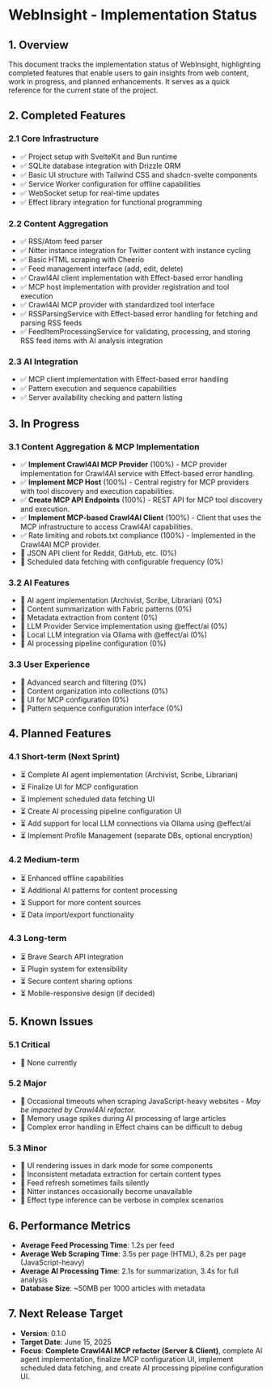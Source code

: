 # WebInsight - Implementation Status

## 1. Overview

This document tracks the implementation status of WebInsight, highlighting completed features that enable users to gain insights from web content, work in progress, and planned enhancements. It serves as a quick reference for the current state of the project.

## 2. Completed Features

### 2.1 Core Infrastructure

- ✅ Project setup with SvelteKit and Bun runtime
- ✅ SQLite database integration with Drizzle ORM
- ✅ Basic UI structure with Tailwind CSS and shadcn-svelte components
- ✅ Service Worker configuration for offline capabilities
- ✅ WebSocket setup for real-time updates
- ✅ Effect library integration for functional programming

### 2.2 Content Aggregation

- ✅ RSS/Atom feed parser
- ✅ Nitter instance integration for Twitter content with instance cycling
- ✅ Basic HTML scraping with Cheerio
- ✅ Feed management interface (add, edit, delete)
- ✅ Crawl4AI client implementation with Effect-based error handling
- ✅ MCP host implementation with provider registration and tool execution
- ✅ Crawl4AI MCP provider with standardized tool interface
- ✅ RSSParsingService with Effect-based error handling for fetching and parsing RSS feeds
- ✅ FeedItemProcessingService for validating, processing, and storing RSS feed items with AI analysis integration

### 2.3 AI Integration

- ✅ MCP client implementation with Effect-based error handling
- ✅ Pattern execution and sequence capabilities
- ✅ Server availability checking and pattern listing

## 3. In Progress

### 3.1 Content Aggregation & MCP Implementation

- ✅ **Implement Crawl4AI MCP Provider** (100%) - MCP provider implementation for Crawl4AI service with Effect-based error handling.
- ✅ **Implement MCP Host** (100%) - Central registry for MCP providers with tool discovery and execution capabilities.
- ✅ **Create MCP API Endpoints** (100%) - REST API for MCP tool discovery and execution.
- ✅ **Implement MCP-based Crawl4AI Client** (100%) - Client that uses the MCP infrastructure to access Crawl4AI capabilities.
- ✅ Rate limiting and robots.txt compliance (100%) - Implemented in the Crawl4AI MCP provider.
- 🔄 JSON API client for Reddit, GitHub, etc. (0%)
- 🔄 Scheduled data fetching with configurable frequency (0%)

### 3.2 AI Features

- 🔄 AI agent implementation (Archivist, Scribe, Librarian) (0%)
- 🔄 Content summarization with Fabric patterns (0%)
- 🔄 Metadata extraction from content (0%)
- 🔄 LLM Provider Service implementation using @effect/ai (0%)
- 🔄 Local LLM integration via Ollama with @effect/ai (0%)
- 🔄 AI processing pipeline configuration (0%)

### 3.3 User Experience

- 🔄 Advanced search and filtering (0%)
- 🔄 Content organization into collections (0%)
- 🔄 UI for MCP configuration (0%)
- 🔄 Pattern sequence configuration interface (0%)

## 4. Planned Features

### 4.1 Short-term (Next Sprint)

- ⏳ Complete AI agent implementation (Archivist, Scribe, Librarian)
- ⏳ Finalize UI for MCP configuration
- ⏳ Implement scheduled data fetching UI
- ⏳ Create AI processing pipeline configuration UI
- ⏳ Add support for local LLM connections via Ollama using @effect/ai
- ⏳ Implement Profile Management (separate DBs, optional encryption)

### 4.2 Medium-term

- ⏳ Enhanced offline capabilities
- ⏳ Additional AI patterns for content processing
- ⏳ Support for more content sources
- ⏳ Data import/export functionality

### 4.3 Long-term

- ⏳ Brave Search API integration
- ⏳ Plugin system for extensibility
- ⏳ Secure content sharing options
- ⏳ Mobile-responsive design (if decided)

## 5. Known Issues

### 5.1 Critical

- 🐛 None currently

### 5.2 Major

- 🐛 Occasional timeouts when scraping JavaScript-heavy websites - _May be impacted by Crawl4AI refactor._
- 🐛 Memory usage spikes during AI processing of large articles
- 🐛 Complex error handling in Effect chains can be difficult to debug

### 5.3 Minor

- 🐛 UI rendering issues in dark mode for some components
- 🐛 Inconsistent metadata extraction for certain content types
- 🐛 Feed refresh sometimes fails silently
- 🐛 Nitter instances occasionally become unavailable
- 🐛 Effect type inference can be verbose in complex scenarios

## 6. Performance Metrics

- **Average Feed Processing Time**: 1.2s per feed
- **Average Web Scraping Time**: 3.5s per page (HTML), 8.2s per page (JavaScript-heavy)
- **Average AI Processing Time**: 2.1s for summarization, 3.4s for full analysis
- **Database Size**: ~50MB per 1000 articles with metadata

## 7. Next Release Target

- **Version**: 0.1.0
- **Target Date**: June 15, 2025
- **Focus**: **Complete Crawl4AI MCP refactor (Server & Client)**, complete AI agent implementation, finalize MCP configuration UI, implement scheduled data fetching, and create AI processing pipeline configuration UI.
